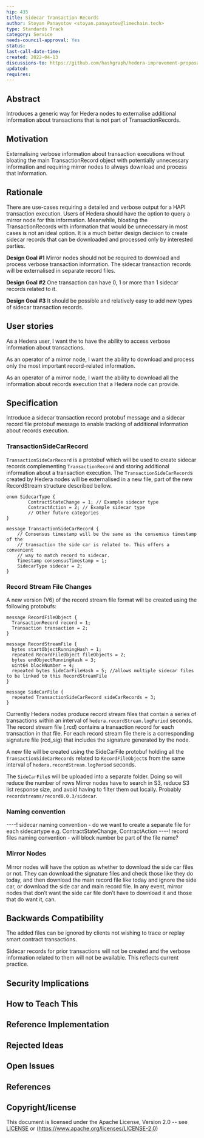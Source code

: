 ```yaml
---
hip: 435
title: Sidecar Transaction Records
author: Stoyan Panayotov <stoyan.panayotov@limechain.tech>
type: Standards Track 
category: Service
needs-council-approval: Yes
status: 
last-call-date-time: 
created: 2022-04-13
discussions-to: https://github.com/hashgraph/hedera-improvement-proposal/discussions/436
updated: 
requires: 
---
```


## Abstract

Introduces a generic way for Hedera nodes to externalise additional information about transactions that is not part of TransactionRecords.

## Motivation

Externalising verbose information about transaction executions without bloating the main TransactionRecord object with potentially unnecessary information and requiring mirror nodes to always download and process that information.

## Rationale

There are use-cases requiring a detailed and verbose output for a HAPI transaction execution. Users of Hedera should have the option to query a mirror node for this information. Meanwhile, bloating the TransactionRecords with information that would be unnecessary in most cases is not an ideal option. It is a much better design decision to create sidecar records that can be downloaded and processed only by interested parties.

**Design Goal #1**
Mirror nodes should not be required to download and process verbose transaction information. The sidecar transaction records will be externalised in separate record files.

**Design Goal #2**
One transaction can have 0, 1 or more than 1 sidecar records related to it.

**Design Goal #3**
It should be possible and relatively easy to add new types of sidecar transaction records.

## User stories

As a Hedera user, I want the to have the ability to access verbose information about transactions.

As an operator of a mirror node, I want the ability to download and process only the most important record-related information.

As an operator of a mirror node, I want the ability to download all the information about records execution that a Hedera node can provide.

## Specification

Introduce a sidecar transaction record protobuf message and a sidecar record file protobuf message to enable tracking of additional information about records execution.

### TransactionSideCarRecord

`TransactionSideCarRecord` is a protobuf which will be used to create sidecar records complementing `TransactionRecord` and storing additional information about a transaction execution.
The `TransactionSideCarRecord`s created by Hedera nodes will be externalised in a new file, part of the new RecordStream structure described bellow.

```
enum SidecarType {
        ContractStateChange = 1; // Example sidecar type
        ContractAction = 2; // Example sidecar type
        // Other future categories
}

message TransactionSideCarRecord {
    // Consensus timestamp will be the same as the consensus timestamp of the 
    // transaction the side car is related to. This offers a convenient 
    // way to match record to sidecar. 
    Timestamp consensusTimestamp = 1;
    SidecarType sidecar = 2;
}
```

### Record Stream File Changes

A new version (V6) of the record stream file format will be created using the following protobufs:

```
message RecordFileObject {
  TransactionRecord record = 1;
  Transaction transaction = 2;
}

message RecordStreamFile {
  bytes startObjectRunningHash = 1;
  repeated RecordFileObject fileObjects = 2;
  bytes endObjectRunningHash = 3;
  uint64 blockNumber = 4;
  repeated bytes SideCarFileHash = 5; //allows multiple sidecar files to be linked to this RecordStreamFile
}

message SideCarFile {
  repeated TransactionSideCarRecord sideCarRecords = 3;
}
```

Currently Hedera nodes produce record stream files that contain a series of transactions within an interval of `hedera.recordStream.logPeriod` seconds. The record stream file (.rcd) contains a transaction record for each transaction in that file. For each record stream file there is a corresponding signature file (rcd_sig) that includes the signature generated by the node. 

A new file will be created using the SideCarFile protobuf holding all the `TransactionSideCarRecords` related to `RecordFileObject`s from the same interval of `hedera.recordStream.logPeriod` seconds.

The `SideCarFile`s will be uploaded into a separate folder. Doing so will reduce the number of rows Mirror nodes have to search in S3, reduce S3 list response size, and avoid having to filter them out locally. Probably `recordstreams/record0.0.3/sidecar`.

### Naming convention

----! sidecar naming convention - do we want to create a separate file for each sidecartype e.g. ContractStateChange, ContractAction
----! record files naming convention - will block number be part of the file name?

### Mirror Nodes

Mirror nodes will have the option as whether to download the side car files or not. They can download the signature files and check those like they do today, and then download the main record file like today and ignore the side car, or download the side car and main record file. In any event, mirror nodes that don’t want the side car file don’t have to download it and those that do want it, can.

## Backwards Compatibility

The added files can be ignored by clients not wishing to trace or replay smart contract transactions.

Sidecar records for prior transactions will not be created and the verbose information related to them will not be available. This reflects current practice.

## Security Implications

## How to Teach This

## Reference Implementation

## Rejected Ideas

## Open Issues

## References


## Copyright/license

This document is licensed under the Apache License, Version 2.0 -- see [LICENSE](../LICENSE) or (https://www.apache.org/licenses/LICENSE-2.0)
